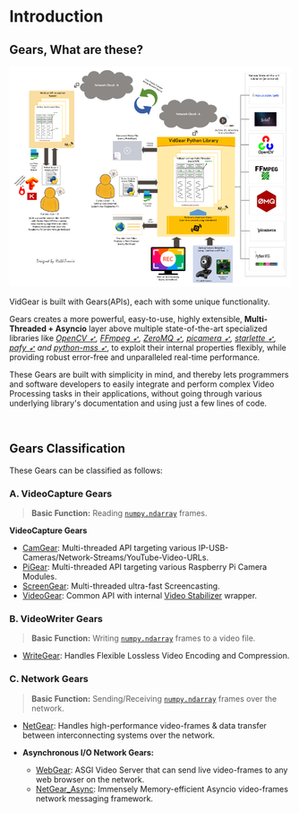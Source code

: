 <!--
===============================================
vidgear library source-code is deployed under the Apache 2.0 License:

Copyright (c) 2019-2020 Abhishek Thakur(@abhiTronix) <abhi.una12@gmail.com>

Licensed under the Apache License, Version 2.0 (the "License");
you may not use this file except in compliance with the License.
You may obtain a copy of the License at

   http://www.apache.org/licenses/LICENSE-2.0

Unless required by applicable law or agreed to in writing, software
distributed under the License is distributed on an "AS IS" BASIS,
WITHOUT WARRANTIES OR CONDITIONS OF ANY KIND, either express or implied.
See the License for the specific language governing permissions and
limitations under the License.
===============================================
-->

# Introduction

## Gears, What are these?

<p align="center">
  <img src="assets/images/gears_fbd" alt="@Vidgear Functional Block Diagram" title="Designed by Abhishek Thakur(@abhiTronix), under CC-BY-NC-SA 4.0 License"/>
</p>


VidGear is built with Gears(APIs), each with some unique functionality.

Gears creates a more powerful, easy-to-use, highly extensible, **Multi-Threaded + Asyncio** layer above multiple state-of-the-art specialized libraries like *[OpenCV ➶][opencv], [FFmpeg ➶][ffmpeg], [ZeroMQ ➶][zmq], [picamera ➶][picamera], [starlette ➶][starlette], [pafy ➶][pafy] and [python-mss ➶][mss]*, to exploit their internal properties flexibly, while providing robust error-free and unparalleled real-time performance.


These Gears are built with simplicity in mind, and thereby lets programmers and software developers to easily integrate and perform complex Video Processing tasks in their applications, without going through various underlying library's documentation and using just a few lines of code.


&nbsp;

## Gears Classification

These Gears can be classified as follows:


### A. VideoCapture Gears

> **Basic Function:** Reading [`numpy.ndarray`](https://numpy.org/doc/1.18/reference/generated/numpy.ndarray.html#numpy-ndarray) frames.

**VideoCapture Gears**

* [CamGear](/gears/camgear/overview/): Multi-threaded API targeting various IP-USB-Cameras/Network-Streams/YouTube-Video-URLs.
* [PiGear](/gears/pigear/overview/): Multi-threaded API targeting  various Raspberry Pi Camera Modules.
* [ScreenGear](/gears/screengear/overview/): Multi-threaded ultra-fast Screencasting.    
* [VideoGear](/gears/videogear/overview/): Common API with internal [Video Stabilizer](/gears/stabilizer/overview/) wrapper.  

### B. VideoWriter Gears

> **Basic Function:** Writing [`numpy.ndarray`](https://numpy.org/doc/1.18/reference/generated/numpy.ndarray.html#numpy-ndarray) frames to a video file.

* [WriteGear](/gears/writegear/introduction/): Handles Flexible Lossless Video Encoding and Compression.

### C. Network Gears

> **Basic Function:** Sending/Receiving [`numpy.ndarray`](https://numpy.org/doc/1.18/reference/generated/numpy.ndarray.html#numpy-ndarray) frames over the network.

* [NetGear](/gears/netgear/overview/): Handles high-performance video-frames & data transfer between interconnecting systems over the network.

* **Asynchronous I/O Network Gears:**

    * [WebGear](/gears/webgear/overview/): ASGI Video Server that can send live video-frames to any web browser on the network.
    * [NetGear_Async](/gears/netgear_async/overview/): Immensely Memory-efficient Asyncio video-frames network messaging framework.

&nbsp;

<!--
External URLs
-->
[opencv]:https://github.com/opencv/opencv
[picamera]:https://github.com/waveform80/picamera
[pafy]:https://github.com/mps-youtube/pafy
[zmq]:https://zeromq.org/
[mss]:https://github.com/BoboTiG/python-mss
[gitter]: https://gitter.im/vidgear/community
[starlette]:https://www.starlette.io/
[stargazer]: https://github.com/abhiTronix/vidgear/stargazers
[ffmpeg]:https://www.ffmpeg.org/
